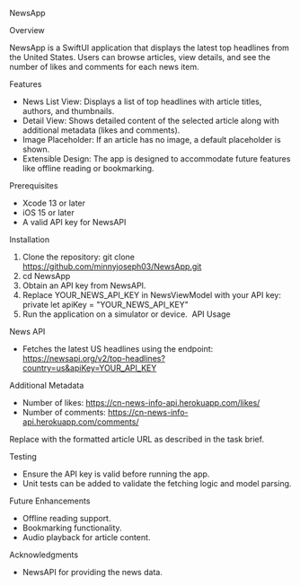 NewsApp

Overview

NewsApp is a SwiftUI application that displays the latest top headlines from the United States. Users can browse articles, view details, and see the number of likes and comments for each news item.

Features

* News List View: Displays a list of top headlines with article titles, authors, and thumbnails.
* Detail View: Shows detailed content of the selected article along with additional metadata (likes and comments).
* Image Placeholder: If an article has no image, a default placeholder is shown.
* Extensible Design: The app is designed to accommodate future features like offline reading or bookmarking.

Prerequisites

* Xcode 13 or later
* iOS 15 or later
* A valid API key for NewsAPI

Installation

1. Clone the repository: git clone https://github.com/minnyjoseph03/NewsApp.git
2. cd NewsApp
3. Obtain an API key from NewsAPI.
4. Replace YOUR_NEWS_API_KEY in NewsViewModel with your API key: private let apiKey = "YOUR_NEWS_API_KEY"
5. Run the application on a simulator or device. 
API Usage

 News API

* Fetches the latest US headlines using the endpoint: https://newsapi.org/v2/top-headlines?country=us&apiKey=YOUR_API_KEY

Additional Metadata 

* Number of likes: https://cn-news-info-api.herokuapp.com/likes/<ARTICLEID>
* Number of comments: https://cn-news-info-api.herokuapp.com/comments/<ARTICLEID>

Replace <ARTICLEID> with the formatted article URL as described in the task brief.

Testing

* Ensure the API key is valid before running the app.
* Unit tests can be added to validate the fetching logic and model parsing.
  
Future Enhancements

* Offline reading support.
* Bookmarking functionality.
* Audio playback for article content.
  
Acknowledgments

* NewsAPI for providing the news data.

